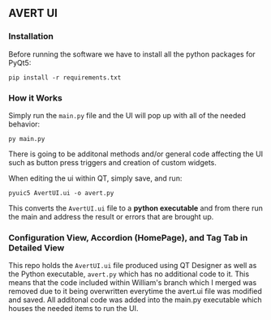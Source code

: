 ## AVERT UI 

### Installation
Before running the software we have to install all the python packages for PyQt5:
```
pip install -r requirements.txt
```

### How it Works
Simply run the `main.py` file and the UI will pop up with all of the needed behavior:
```
py main.py
```
There is going to be additonal methods and/or general code affecting the UI such as button press
triggers and creation of custom widgets. 

When editing the ui within QT, simply save, and run:
```
pyuic5 AvertUI.ui -o avert.py
```

This converts the `AvertUI.ui` file to a **python executable** and from there run the main and address 
the result or errors that are brought up. 

### Configuration View, Accordion (HomePage), and Tag Tab in Detailed View

This repo holds the `AvertUI.ui` file produced using QT Designer as well as the 
Python executable, `avert.py` which has no additional code to it. This means that the code
included within William's branch which I merged was removed due to it being overwritten 
everytime the avert.ui file was modified and saved. All additonal code was added into the main.py 
executable which houses the needed items to run the UI. 